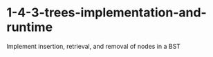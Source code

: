 # 1-4-3-trees-implementation-and-runtime
Implement insertion, retrieval, and removal of nodes in a BST
